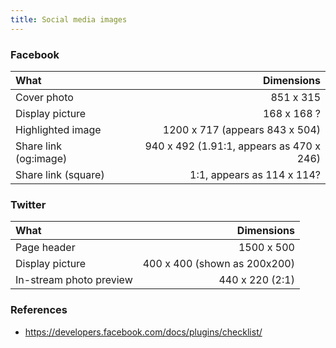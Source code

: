 ```yaml
---
title: Social media images
---
```


### Facebook

| What                  |                               Dimensions |
| :-------------------- | ---------------------------------------: |
| Cover photo           |                                851 x 315 |
| Display picture       |                              168 x 168 ? |
| Highlighted image     |           1200 x 717 (appears 843 x 504) |
| Share link (og:image) | 940 x 492 (1.91:1, appears as 470 x 246) |
| Share link (square)   |               1:1, appears as 114 x 114? |

### Twitter

| What                    |                   Dimensions |
| :---------------------- | ---------------------------: |
| Page header             |                   1500 x 500 |
| Display picture         | 400 x 400 (shown as 200x200) |
| In-stream photo preview |              440 x 220 (2:1) |

### References

-   https://developers.facebook.com/docs/plugins/checklist/
